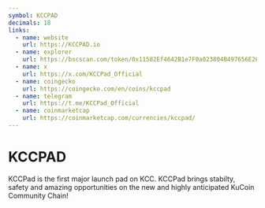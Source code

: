 ```yaml
---
symbol: KCCPAD
decimals: 18
links:
  - name: website
    url: https://KCCPAD.io
  - name: explorer
    url: https://bscscan.com/token/0x11582Ef4642B1e7F0a023804B497656E2663bC9B
  - name: x
    url: https://x.com/KCCPad_Official
  - name: coingecko
    url: https://coingecko.com/en/coins/kccpad
  - name: telegram
    url: https://t.me/KCCPad_Official
  - name: coinmarketcap
    url: https://coinmarketcap.com/currencies/kccpad/
---
```


# KCCPAD

KCCPad is the first major launch pad on KCC. KCCPad brings stabilty, safety and amazing opportunities on the new and highly anticipated KuCoin Community Chain!
